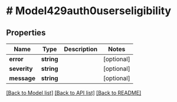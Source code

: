 # # Model429auth0userseligibility

## Properties

Name | Type | Description | Notes
------------ | ------------- | ------------- | -------------
**error** | **string** |  | [optional] 
**severity** | **string** |  | [optional] 
**message** | **string** |  | [optional] 

[[Back to Model list]](../../README.md#documentation-for-models) [[Back to API list]](../../README.md#documentation-for-api-endpoints) [[Back to README]](../../README.md)


